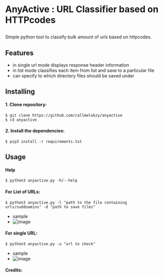 # AnyActive : URL Classifier based on HTTPcodes<p>
Simple python tool to classify bulk amount of urls based on httpcodes.

## <b> Features </b>
- in single url mode displays response header information 
- in list mode classifies each item from list and save to a particular file 
- can specify to which directory files should be saved under
## <b> Installing </b>
#### 1. Clone repository:
```
$ git clone https://github.com/callmelokzy/anyactive
$ cd anyactive
```
#### 2. Install the dependencies:
```
$ pip3 install -r requirements.txt
```


## <b> Usage </b>

#### Help
```
$ python3 anyactive.py -h/--help
```
#### For List of URLs:
```
$ python3 anyactive.py -l "path to the file containing urls/suddoamins" -d "path to save files"
```
- sample
- ![image](https://user-images.githubusercontent.com/56486732/212759227-c6c132e7-c549-47fa-a757-304306b75bd0.png)

#### For single URL: 
```
$ python3 anyactive.py -u "url to check"
```
- sample  </sub>
- ![image](https://user-images.githubusercontent.com/56486732/212749669-9b78d2b3-4212-43b0-a590-901090184d55.png)




#### Credits: 
